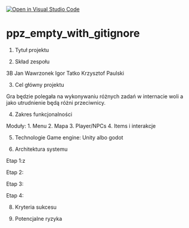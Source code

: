 [![Open in Visual Studio Code](https://classroom.github.com/assets/open-in-vscode-2e0aaae1b6195c2367325f4f02e2d04e9abb55f0b24a779b69b11b9e10269abc.svg)](https://classroom.github.com/online_ide?assignment_repo_id=16106673&assignment_repo_type=AssignmentRepo)
# ppz_empty_with_gitignore

1. Tytuł projektu


2. Skład zespołu
 
3B
Jan Wawrzonek
Igor Tatko
Krzysztof Paulski

3. Cel główny projektu

Gra będzie polegała na wykonywaniu różnych zadań w internacie woli a jako utrudnienie będą różni przeciwnicy.

4. Zakres funkcjonalności

  Moduły:
    1. Menu
    2. Mapa
    3. Player/NPCs
    4. Items i interakcje

5. Technologie
Game engine: Unity albo godot

6. Architektura systemu

Etap 1:z

Etap 2:

Etap 3:

Etap 4:

8. Kryteria sukcesu

9. Potencjalne ryzyka
